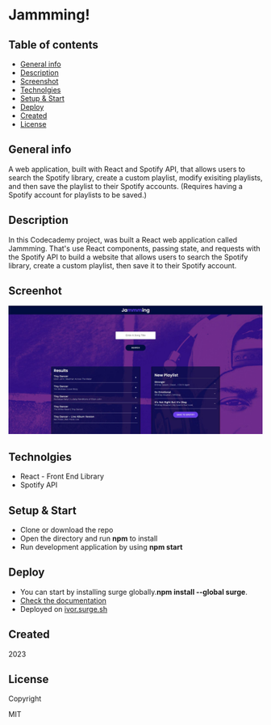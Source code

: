 # Jammming!

## Table of contents
* [General info](#general-info)
* [Description](#description)
* [Screenshot](#screenshot)
* [Technolgies](#technolgies)
* [Setup & Start](#setup)
* [Deploy](#deploy)
* [Created](#created)
* [License](#license)

## General info <a id="general-info"></a>

A web application, built with React and Spotify API, that allows users to search the Spotify library, create a custom playlist, modify exisiting playlists, and then save the playlist to their Spotify accounts. (Requires having a Spotify account for playlists to be saved.)

## Description <a id="description"></a>

In this Codecademy project, was built a React web application called Jammming. That's use React components, passing state, and requests with the Spotify API to build a website that allows users to search the Spotify library, create a custom playlist, then save it to their Spotify account.

## Screenhot <a id="screenshot"></a>

![image](./public/background.jpg)

## Technolgies <a id="technolgies"></a>

* React - Front End Library
* Spotify API

## Setup & Start <a id="setup"></a>

* Clone or download the repo
* Open the directory and run **npm** to install
* Run development application by using **npm start**

## Deploy <a id="deploy"></a>

* You can start by installing surge globally.**npm install --global surge**.
* [Check the documentation](https://surge.sh/)
* Deployed on [ivor.surge.sh](https://ivor.surge.sh)

## Created <a id="created"></a>

2023

## License <a id="licence"></a>

Copyright

MIT